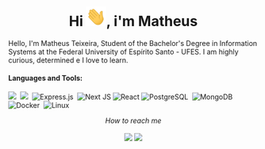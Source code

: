 <h1 align="center">Hi <img src="https://raw.githubusercontent.com/ABSphreak/ABSphreak/master/gifs/Hi.gif" width="40px" />, i'm Matheus</h1>


Hello, I'm Matheus Teixeira, Student of the Bachelor's Degree in Information Systems at the Federal University of Espírito Santo - UFES. I am highly curious, determined e I love to learn.

#### Languages and Tools:
  <img src="https://img.shields.io/badge/typescript%20-%23007ACC.svg?&style=for-the-badge&logo=typescript&logoColor=white"/>&nbsp;
  <img src="https://img.shields.io/badge/node.js%20-%2343853D.svg?&style=for-the-badge&logo=node.js&logoColor=white"/>&nbsp;
  <img alt="Express.js" src="https://img.shields.io/badge/express.js-%23404d59.svg?style=for-the-badge&logo=express&logoColor=%2361DAFB"/>&nbsp;
  <img alt="Next JS" src="https://img.shields.io/badge/next%20js%20-%23000000.svg?&style=for-the-badge&logo=next.js&logoColor=white"/>
  <img alt="React" src="https://img.shields.io/badge/react%20-%2320232a.svg?&style=for-the-badge&logo=react&logoColor=%2361DAFB"/>
  <img alt="PostgreSQL" src ="https://img.shields.io/badge/postgres-%23316192.svg?&style=for-the-badge&logo=postgresql&logoColor=white"/>&nbsp;
  <img alt="MongoDB" src ="https://img.shields.io/badge/MongoDB-%234ea94b.svg?&style=for-the-badge&logo=mongodb&logoColor=white"/>&nbsp;
  <img alt="Docker" src="https://img.shields.io/badge/docker%20-%230db7ed.svg?&style=for-the-badge&logo=docker&logoColor=white"/>&nbsp;
  <img alt="Linux" src="https://img.shields.io/badge/Linux-FDCC0D.svg?style=for-the-badge&logo=linux&logoColor=black"/>&nbsp;
  

<p align="center">
   <i>How to reach me</i>
   <br>
<br>
<a target="_blank" href="https://www.linkedin.com/in/mattheusteixeira"><img src="https://img.shields.io/badge/-LinkedIn-0077B5?style=for-the-badge&logo=Linkedin&logoColor=white"></img></a>
<a target="_blank" href="mailto:matheusteixeiradossantoss@gmail.com"><img src="https://img.shields.io/badge/-Gmail-D14836?style=for-the-badge&logo=Gmail&logoColor=white"></img></a>
</img></a>
<br>

